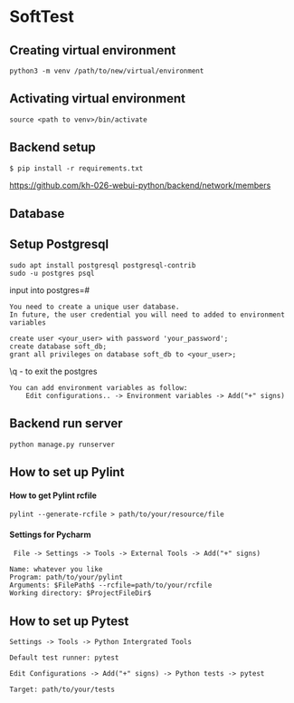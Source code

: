# SoftTest


## Creating virtual environment
```
python3 -m venv /path/to/new/virtual/environment
```

## Activating virtual environment
```
source <path to venv>/bin/activate
```

## Backend setup
```
$ pip install -r requirements.txt
```
https://github.com/kh-026-webui-python/backend/network/members

## Database

## Setup Postgresql
```
sudo apt install postgresql postgresql-contrib
sudo -u postgres psql
```
input into postgres=#

```
You need to create a unique user database. 
In future, the user credential you will need to added to environment variables 
```

```
create user <your_user> with password 'your_password';
create database soft_db;
grant all privileges on database soft_db to <your_user>;
```
\q - to exit the postgres

```
You can add environment variables as follow:
    Edit configurations.. -> Environment variables -> Add("+" signs)
```

## Backend run server
```
python manage.py runserver
```

## How to set up Pylint

#### How to get Pylint rcfile

```
pylint --generate-rcfile > path/to/your/resource/file
```

#### Settings for Pycharm

```
 File -> Settings -> Tools -> External Tools -> Add("+" signs)
```

```
Name: whatever you like
Program: path/to/your/pylint
Arguments: $FilePath$ --rcfile=path/to/your/rcfile
Working directory: $ProjectFileDir$
```

## How to set up Pytest

```
Settings -> Tools -> Python Intergrated Tools
```

```
Default test runner: pytest
```

```
Edit Configurations -> Add("+" signs) -> Python tests -> pytest
```

```
Target: path/to/your/tests
```